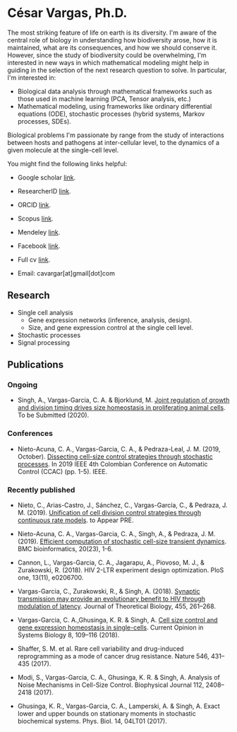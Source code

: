 # César Vargas, Ph.D.

The most striking feature of life on earth is its diversity. I'm aware of the central role of biology in understanding how biodiversity arose, how it is maintained, what are its consequences, and how we should conserve it. However, since the study of biodiversity could be overwhelming, I'm interested in new ways in which mathematical modeling might help in guiding in the selection of the next research question to solve. In particular, I'm interested in:

- Biological data analysis through mathematical frameworks such as those used in machine learning (PCA, Tensor analysis, etc.)
- Mathematical modeling, using frameworks like ordinary differential equations (ODE), stochastic processes (hybrid systems, Markov processes, SDEs).

Biological problems I'm passionate by range from the study of interactions between hosts and pathogens at inter-cellular level, to the dynamics of a given molecule at the single-cell level.

You might find the following links helpful:

- Google scholar [link](https://scholar.google.com.co/citations?user=csX8l60AAAAJ&hl=en).

- ResearcherID [link](https://publons.com/researcher/J-8090-2017/).

- ORCID [link](https://orcid.org/0000-0002-4286-8882).

- Scopus [link](http://www.scopus.com/inward/authorDetails.url?authorID=56423559600&partnerID=MN8TOARS).

- Mendeley [link](https://www.mendeley.com/profiles/cesar-vargas-garcia/).

- Facebook [link](https://www.facebook.com/ComputationalSystems-Biology-2146315258719347/).

- Full cv [link](https://github.com/cavargar/cavargar.github.io/raw/master/cv.pdf).

- Email: cavargar[at]gmail[dot]com

## Research
- Single cell analysis
    - Gene expression networks (inference, analysis, design).
    - Size, and gene expression control at the single cell level.
- Stochastic processes
- Signal processing

## Publications

### Ongoing

- Singh, A., Vargas-Garcia, C. A. & Bjorklund, M. [Joint regulation of growth and division timing drives size homeostasis in proliferating animal cells](https://doi:10.1101/173070). To be Submitted  (2020).

### Conferences

- Nieto-Acuna, C. A., Vargas-Garcia, C. A., & Pedraza-Leal, J. M. (2019, October). [Dissecting cell-size control strategies through stochastic processes](https://ieeexplore.ieee.org/abstract/document/8921329/). In 2019 IEEE 4th Colombian Conference on Automatic Control (CCAC) (pp. 1-5). IEEE.

### Recently published

- Nieto, C., Arias-Castro, J., Sánchez, C., Vargas-García, C., & Pedraza, J. M. (2019). [Unification of cell division control strategies through continuous rate models](https://scholar.google.com.mx/scholar?oi=bibs&cluster=13287456725850935060&btnI=1&hl=en). to Appear PRE.

- Nieto-Acuna, C. A., Vargas-Garcia, C. A., Singh, A., & Pedraza, J. M. (2019). [Efficient computation of stochastic cell-size transient dynamics](https://scholar.google.com.mx/scholar?oi=bibs&cluster=2941983706631758531&btnI=1&hl=en). BMC bioinformatics, 20(23), 1-6.

- Cannon, L., Vargas-Garcia, C. A., Jagarapu, A., Piovoso, M. J., & Zurakowski, R. (2018). HIV 2-LTR experiment design optimization. PloS one, 13(11), e0206700.

- Vargas-Garcia, C., Zurakowski, R., & Singh, A. (2018). [Synaptic transmission may provide an evolutionary benefit to HIV through modulation of latency](https://doi.org/10.1016/j.jtbi.2018.07.030). Journal of Theoretical Biology, 455, 261–268.

- Vargas-Garcia, C. A.,Ghusinga, K. R. & Singh, A. [Cell size control and gene expression homeostasis in single-cells](https://doi.org/10.1016/j.coisb.2018.01.002). Current Opinion in Systems Biology 8, 109–116 (2018).

- Shaffer, S. M. et al. Rare cell variability and drug-induced reprogramming as a mode of cancer drug resistance. Nature 546, 431–435 (2017).

- Modi, S., Vargas-Garcia, C. A., Ghusinga, K. R. & Singh, A. Analysis of Noise Mechanisms in Cell-Size Control. Biophysical Journal 112, 2408–2418 (2017).

- Ghusinga, K. R., Vargas-Garcia, C. A., Lamperski, A. & Singh, A. Exact lower and upper bounds on stationary moments in stochastic biochemical systems. Phys. Biol. 14, 04LT01 (2017).
